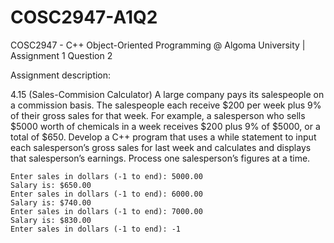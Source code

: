 # COSC2947-A1Q2
COSC2947 - C++ Object-Oriented Programming @ Algoma University | Assignment 1 Question 2


Assignment description:

4.15 (Sales-Commision Calculator)
A large company pays its salespeople on a commission basis. The salespeople each receive $200 per week plus 9% of their gross sales for 
that week. For example, a salesperson who sells $5000 worth of chemicals in a week receives $200 plus 9% of $5000, or a total of $650. 
Develop a C++ program that uses a while statement to input each salesperson’s gross sales for last week and calculates and displays that 
salesperson’s earnings. Process one salesperson’s figures at a time.

    Enter sales in dollars (-1 to end): 5000.00
    Salary is: $650.00
    Enter sales in dollars (-1 to end): 6000.00
    Salary is: $740.00
    Enter sales in dollars (-1 to end): 7000.00
    Salary is: $830.00
    Enter sales in dollars (-1 to end): -1
